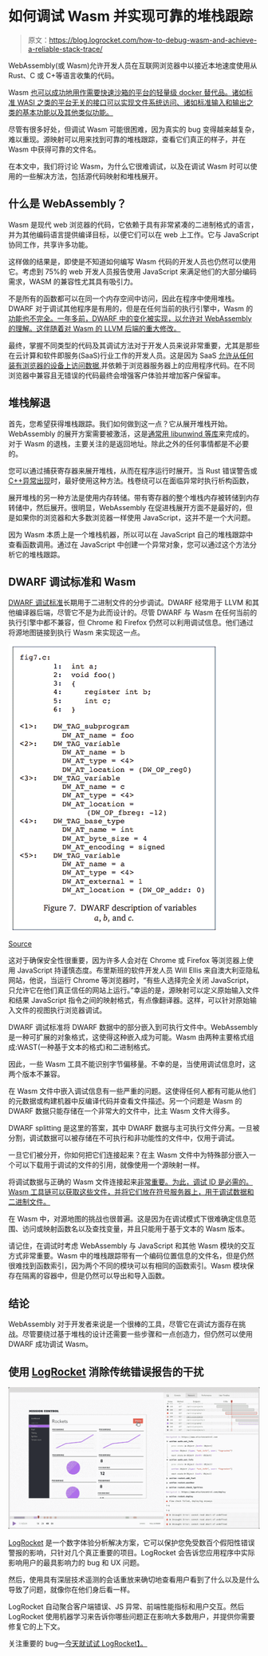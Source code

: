 # 如何调试 Wasm 并实现可靠的堆栈跟踪

> 原文：<https://blog.logrocket.com/how-to-debug-wasm-and-achieve-a-reliable-stack-trace/>

WebAssembly(或 Wasm)允许开发人员在互联网浏览器中以接近本地速度使用从 Rust、C 或 C+等语言收集的代码。

Wasm [也可以成功地用作需要快速沙箱的平台的轻量级 docker 替代品。诸如标准 WASI 之类的平台无关的接口可以实现文件系统访问、诸如标准输入和输出之类的基本功能以及其他类似功能。](https://blog.logrocket.com/webassembly-how-and-why-559b7f96cd71/)

尽管有很多好处，但调试 Wasm 可能很困难，因为真实的 bug 变得越来越复杂，难以重现。源映射可以用来找到可靠的堆栈跟踪，查看它们真正的样子，并在 Wasm 中获得可靠的文件名。

在本文中，我们将讨论 Wasm，为什么它很难调试，以及在调试 Wasm 时可以使用的一些解决方法，包括源代码映射和堆栈展开。

## 什么是 WebAssembly？

Wasm 是现代 web 浏览器的代码，它依赖于具有非常紧凑的二进制格式的语言，并为其他编码语言提供编译目标，以便它们可以在 web 上工作。它与 JavaScript 协同工作，共享许多功能。

这样做的结果是，即使是不知道如何编写 Wasm 代码的开发人员也仍然可以使用它。考虑到 75%的 web 开发人员报告使用 JavaScript 来满足他们的大部分编码需求，WASM 的兼容性尤其具有吸引力。

不是所有的函数都可以在同一个内存空间中访问，因此在程序中使用堆栈。DWARF 对于调试其他程序是有用的，但是在任何当前的执行引擎中，Wasm 的[功能也不完全。一年多前，DWARF 中的变化被实现，以允许对 WebAssembly 的理解。这伴随着对 Wasm 的 LLVM 后端的重大修改。](https://thenewstack.io/the-pain-of-debugging-webassembly/)

最终，掌握不同类型的代码及其调试方法对于开发人员来说非常重要，尤其是那些在云计算和软件即服务(SaaS)行业工作的开发人员。这是因为 SaaS [允许从任何装有浏览器的设备上访问数据](https://bluetree.ai/saas-business-models-explained/),并依赖于浏览器服务器上的应用程序代码。在不同浏览器中兼容且无错误的代码最终会增强客户体验并增加客户保留率。

## 堆栈解退

首先，您希望获得堆栈跟踪。我们如何做到这一点？它从展开堆栈开始。WebAssembly 的展开方案需要被激活，这是[通常用 libunwind 等库](https://blog.logrocket.com/rust-compression-libraries/)来完成的。对于 Wasm 的退栈，主要关注的是返回地址。除此之外的任何事情都是不必要的。

您可以通过捕获寄存器来展开堆栈，从而在程序运行时展开。当 Rust 错误警告或 [C++异常出现](https://www.tutorialspoint.com/cplusplus/cpp_exceptions_handling.htm)时，最好使用这种方法。栈卷绕可以在面临异常时执行析构函数，

展开堆栈的另一种方法是使用内存转储。带有寄存器的整个堆栈内存被转储到内存转储中，然后展开。很明显，WebAssembly 在促进栈展开方面不是最好的，但是如果你的浏览器和大多数浏览器一样使用 JavaScript，这并不是一个大问题。

因为 Wasm 本质上是一个堆栈机器，所以可以在 JavaScript 自己的堆栈跟踪中查看函数调用。通过在 JavaScript 中创建一个异常对象，您可以通过这个方法分析它的堆栈跟踪。

## DWARF 调试标准和 Wasm

[DWARF 调试标准](http://dwarfstd.org)长期用于二进制文件的分步调试。DWARF 经常用于 LLVM 和其他编译器后端，尽管它不是为此而设计的。尽管 DWARF 与 Wasm 在任何当前的执行引擎中都不兼容，但 Chrome 和 Firefox 仍然可以利用调试信息。他们通过将源地图链接到执行 Wasm 来实现这一点。

![DWARF Linking to WASM With Source Map](img/86807bc13f8092dcee0edc2fffecd714.png)

[Source](https://i.stack.imgur.com/XkamG.png)

这对于确保安全性很重要，因为许多人会对在 Chrome 或 Firefox 等浏览器上使用 JavaScript 持谨慎态度。布里斯班的软件开发人员 Will Ellis 来自澳大利亚隐私网站，他说，当运行 Chrome 等浏览器时，“有些人选择完全关闭 JavaScript，只允许它在他们真正信任的网站上运行。”幸运的是，源映射可以定义原始输入文件和结果 JavaScript 指令之间的映射格式，有点像翻译器。这样，可以针对原始输入文件的视图执行浏览器调试。

DWARF 调试标准将 DWARF 数据中的部分嵌入到可执行文件中。WebAssembly 是一种可扩展的对象格式，这使得这种嵌入成为可能。Wasm 由两种主要格式组成:WAST(一种基于文本的格式)和二进制格式。

因此，一些 Wasm 工具不能识别字节偏移量。不幸的是，当使用调试信息时，这两个版本不兼容。

在 Wasm 文件中嵌入调试信息有一些严重的问题。这使得任何人都有可能从他们的元数据或构建机器中反编译代码并查看文件描述。另一个问题是 Wasm 的 DWARF 数据只能存储在一个非常大的文件中，比主 Wasm 文件大得多。

DWARF splitting 是这里的答案，其中 DWARF 数据与主可执行文件分离。一旦被分割，调试数据可以被存储在不可执行和非功能性的文件中，仅用于调试。

一旦它们被分开，你如何把它们连接起来？在主 Wasm 文件中为特殊部分嵌入一个可以下载用于调试的文件的引用，就像使用一个源映射一样。

将调试数据与正确的 Wasm 文件连接起来[非常重要。为此，调试 ID 是必需的。Wasm 工具链可以获取这些文件，并将它们放在符号服务器上，用于调试数据和二进制文件。](https://rustwasm.github.io/book/reference/debugging.html)

在 Wasm 中，对源地图的挑战也很普遍。这是因为在调试模式下很难确定信息范围、访问或映射函数名以及查找变量，并且只能用于基于文本的 Wasm 版本。

请记住，在调试时考虑 WebAssembly 与 JavaScript 和其他 Wasm 模块的交互方式非常重要。Wasm 中的堆栈跟踪带有一个编码位置信息的文件名，但是仍然很难找到函数索引，因为两个不同的模块可以有相同的函数索引。Wasm 模块保存在隔离的容器中，但是仍然可以导出和导入函数。

## 结论

WebAssembly 对于开发者来说是一个很棒的工具，尽管它在调试方面存在挑战。尽管要绕过基于堆栈的设计还需要一些步骤和一点创造力，但仍然可以使用 DWARF 成功调试 Wasm。

## 使用 [LogRocket](https://lp.logrocket.com/blg/signup) 消除传统错误报告的干扰

[![LogRocket Dashboard Free Trial Banner](img/d6f5a5dd739296c1dd7aab3d5e77eeb9.png)](https://lp.logrocket.com/blg/signup)

[LogRocket](https://lp.logrocket.com/blg/signup) 是一个数字体验分析解决方案，它可以保护您免受数百个假阳性错误警报的影响，只针对几个真正重要的项目。LogRocket 会告诉您应用程序中实际影响用户的最具影响力的 bug 和 UX 问题。

然后，使用具有深层技术遥测的会话重放来确切地查看用户看到了什么以及是什么导致了问题，就像你在他们身后看一样。

LogRocket 自动聚合客户端错误、JS 异常、前端性能指标和用户交互。然后 LogRocket 使用机器学习来告诉你哪些问题正在影响大多数用户，并提供你需要修复它的上下文。

关注重要的 bug—[今天就试试 LogRocket】。](https://lp.logrocket.com/blg/signup-issue-free)